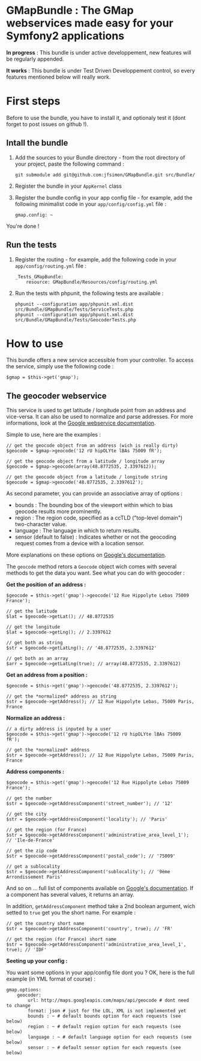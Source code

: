 GMapBundle : The GMap webservices made easy for your Symfony2 applications
==========================================================================

**In progress** : This bundle is under active developpement, new features will be regularly appended.

**It works** : This bundle is under Test Driven Developpement control, so every features mentioned below will really work.


First steps
===========

Before to use the bundle, you have to install it, and optionaly test it (dont forget to post issues on github !).

Intall the bundle
-----------------

1.  Add the sources to your Bundle directory - from the root directory of your project, paste the following command :

        git submodule add git@github.com:jfsimon/GMapBundle.git src/Bundle/
        
2.  Register the bundle in your `AppKernel` class

3.  Register the bundle config in your app config file - for example, add the following minimalist code in your `app/config/config.yml` file :
    
        gmap.config: ~

You're done !


Run the tests
-------------

1.  Register the routing - for example, add the following code in your `app/config/routing.yml` file :
    
        _Tests_GMapBundle:
            resource: GMapBundle/Resources/config/routing.yml
            
2.  Run the tests with phpunit, the following tests are available :
    
        phpunit --configuration app/phpunit.xml.dist src/Bundle/GMapBundle/Tests/ServiceTests.php
        phpunit --configuration app/phpunit.xml.dist src/Bundle/GMapBundle/Tests/GeocoderTests.php
        
   
How to use
==========

This bundle offers a new service accessible from your controller. To access the service, simply use the following code :

    $gmap = $this->get('gmap');
    
The geocoder webservice
-----------------------

This service is used to get latitude / longitude point from an address and vice-versa.
It can also be used to normalize and parse addresses. For more informations, look at the
[Google webservice documentation](http://code.google.com/apis/maps/documentation/geocoding/).

Simple to use, here are the examples :

    // get the geocode object from an address (wich is really dirty)
    $geocode = $gmap->geocode('12 rU hipOLYte lBAs 75009 fR');
    
    // get the geocode object from a latitude / longitude array
    $geocode = $gmap->geocode(array(48.8772535, 2.3397612));
    
    // get the geocode object from a latitude / longitude string
    $geocode = $gmap->geocode('48.8772535, 2.3397612');
    
As second parameter, you can provide an associative array of options :

-  bounds : The bounding box of the viewport within which to bias geocode results more prominently.
-  region : The region code, specified as a ccTLD ("top-level domain") two-character value.
-  language : The language in which to return results.
-  sensor (default to false) : Indicates whether or not the geocoding request comes from a device with a location sensor.

More explanations on these options on
[Google's documentation](http://code.google.com/apis/maps/documentation/geocoding/#GeocodingRequests).
    
The `geocode` method retors a `Geocode` object wich comes with several methods to get the data you want.
See what you can do with geocoder :

**Get the position of an address :**

    $geocode = $this->get('gmap')->geocode('12 Rue Hippolyte Lebas 75009 France');

    // get the latitude
    $lat = $geocode->getLat(); // 48.8772535
    
    // get the longitude
    $lat = $geocode->getLng(); // 2.3397612
    
    // get both as string
    $str = $geocode->getLatLng(); // '48.8772535, 2.3397612'
    
    // get both as an array
    $arr = $geocode->getLatLng(true); // array(48.8772535, 2.3397612)
    
**Get an address from a position :**

    $geocode = $this->get('gmap')->geocode('48.8772535, 2.3397612');
    
    // get the *normalized* address as string
    $str = $geocode->getAddress(); // 12 Rue Hippolyte Lebas, 75009 Paris, France
    
**Normalize an address :**
    
    // a dirty address is inputed by a user
    $geocode = $this->get('gmap')->geocode('12 rU hipOLYte lBAs 75009 fR');
    
    // get the *normalized* address
    $str = $geocode->getAddress(); // 12 Rue Hippolyte Lebas, 75009 Paris, France
    
**Address components :**

    $geocode = $this->get('gmap')->geocode('12 Rue Hippolyte Lebas 75009 France');
    
    // get the number
    $str = $geocode->getAddressComponent('street_number'); // '12'
    
    // get the city
    $str = $geocode->getAddressComponent('locality'); // 'Paris'
    
    // get the region (for France)
    $str = $geocode->getAddressComponent('administrative_area_level_1'); // 'Ile-de-France'
    
    // get the zip code
    $str = $geocode->getAddressComponent('postal_code'); // '75009'
    
    // get a sublocality
    $str = $geocode->getAddressComponent('sublocality'); // '9ème Arrondissement Paris'
    
And so on ... full list of components available on
[Google's documentation](http://code.google.com/apis/maps/documentation/geocoding/#Types).
If a component has several values, it returns an array.

In addition, `getAddressComponent` method take a 2nd boolean argument, wich setted to `true`
get you the short name. For example :

    // get the country short name
    $str = $geocode->getAddressComponent('country', true); // 'FR'
    
    // get the region (for France) short name
    $str = $geocode->getAddressComponent('administrative_area_level_1', true); // 'IDF'
    
**Seeting up your config :**

You want some options in your app/config file dont you ? OK, here is the full example (in YML format of course) :

    gmap.options:
        geocoder:
            url: http://maps.googleapis.com/maps/api/geocode # dont need to change
            format: json # just for the LOL, XML is not implemented yet
            bounds : ~ # default bounds option for each requests (see below)
            region : ~ # default region option for each requests (see below)
            language : ~ # default language option for each requests (see below)
            sensor : ~ # default sensor option for each requests (see below)
            
